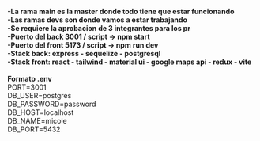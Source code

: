 **-La rama main es la master donde todo tiene que estar funcionando**<br/>
**-Las ramas devs son donde vamos a estar trabajando**<br/>
**-Se requiere la aprobacion de 3 integrantes para los pr**<br/>
**-Puerto del back 3001 / script -> npm start**<br/>
**-Puerto del front 5173 / script -> npm run dev**<br/>
**-Stack back: express - sequelize - postgresql**<br/>
**-Stack front: react - tailwind - material ui - google maps api - redux - vite**<br/>
<br/>
**Formato .env**<br/>
PORT=3001<br/>
DB_USER=postgres<br/>
DB_PASSWORD=password<br/>
DB_HOST=localhost<br/>
DB_NAME=micole<br/>
DB_PORT=5432<br/>


